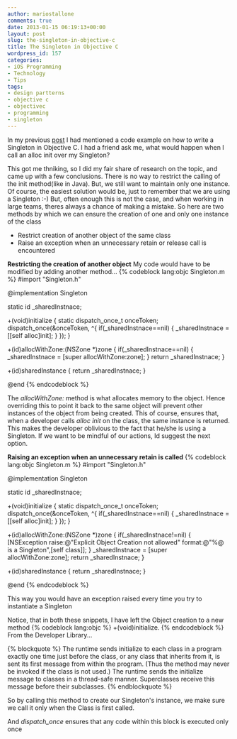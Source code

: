 ```yaml
---
author: mariostallone
comments: true
date: 2013-01-15 06:19:13+00:00
layout: post
slug: the-singleton-in-objective-c
title: The Singleton in Objective C
wordpress_id: 157
categories:
- iOS Programming
- Technology
- Tips
tags:
- design partterns
- objective c
- objectivec
- programming
- singleton
---
```


In my previous [post](http://mariostallone.com/2013/01/14/design-patterns-singleton/) I had mentioned a code example on how to write a Singleton in Objective C. I had a friend ask me, what would happen when I call an alloc init over my Singleton?

This got me thniking, so I did my fair share of research on the topic, and came up with a few conclusions.
There is no way to restrict the calling of the init method(like in Java). But, we still want to maintain only one instance. Of course, the easiest solution would be, just to remember that we are using a Singleton :-) But, often enough this is not the case, and when working in large teams, theres always a chance of making a mistake. So here are two methods by which we can ensure the creation of one and only one instance of the class
        
  * Restrict creation of another object of the same class	
  * Raise an exception when an unnecessary retain or release call is encountered

**Restricting the creation of another object**
My code would have to be modified by adding another method...
{% codeblock lang:objc Singleton.m %}
#import "Singleton.h"

@implementation Singleton

static id _sharedInstnace;

+(void)initialize
{
    static dispatch_once_t onceToken;
    dispatch_once(&onceToken, ^{
        if(_sharedInstnace==nil)
        {
            _sharedInstnace = [[self alloc]init];
        }
    });
}

+(id)allocWithZone:(NSZone *)zone
{
    if(_sharedInstnace==nil)
    {
        _sharedInstnace = [super allocWithZone:zone];
    }
    return _sharedInstnace;
}

+(id)sharedInstance
{
    return _sharedInstnace;
}

@end
{% endcodeblock %}

The _allocWithZone:_ method is what allocates memory to the object. Hence overriding this to point it back to the same object will prevent other instances of the object from being created.
This of course, ensures that, when a developer calls _alloc init_ on the class, the same instance is returned. This makes the developer oblivious to the fact that he/she is using a Singleton. 
If we want to be mindful of our actions, Id suggest the next option.

**Raising an exception when an unnecessary retain is called**
{% codeblock lang:objc Singleton.m %}
#import "Singleton.h"

@implementation Singleton

static id _sharedInstnace;

+(void)initialize
{
    static dispatch_once_t onceToken;
    dispatch_once(&onceToken, ^{
        if(_sharedInstnace==nil)
        {
            _sharedInstnace = [[self alloc]init];
        }
    });
}

+(id)allocWithZone:(NSZone *)zone
{
    if(_sharedInstnace!=nil)
    {
        [NSException raise:@"Explicit Object Creation not allowed" format:@"%@ is a Singleton",[self class]];
    }
    _sharedInstnace = [super allocWithZone:zone];
    return _sharedInstnace;
}

+(id)sharedInstance
{
    return _sharedInstnace;
}

@end
{% endcodeblock %}

This way you would have an exception raised every time you try to instantiate a Singleton

Notice, that in both these snippets, I have left the Object creation to a new method 
{% codeblock lang:objc %}
+(void)initialize.
{% endcodeblock %}
From the Developer Library...


{% blockquote %}
The runtime sends initialize to each class in a program exactly one time just before the class, or any class that inherits from it, is sent its first message from within the program. (Thus the method may never be invoked if the class is not used.) The runtime sends the initialize message to classes in a thread-safe manner. Superclasses receive this message before their subclasses.
{% endblockquote %}



So by calling this method to create our Singleton's instance, we make sure we call it only when the Class is first called.

And _dispatch_once_ ensures that any code within this block is executed only once
